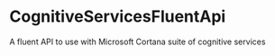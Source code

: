 # CognitiveServicesFluentApi
A fluent API to use with Microsoft Cortana suite of cognitive services
